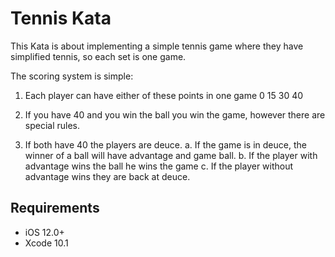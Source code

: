 # Tennis Kata

This Kata is about implementing a simple tennis game where they have simplified tennis, so each set is one game.

The scoring system is simple:

1. Each player can have either of these points in one game 0 15 30 40

2. If you have 40 and you win the ball you win the game, however there are special rules.

3. If both have 40 the players are deuce. a. If the game is in deuce, the winner of a ball will have advantage and game ball. b. If the player with advantage wins the ball he wins the game c. If the player without advantage wins they are back at deuce.

## Requirements

- iOS 12.0+
- Xcode 10.1
